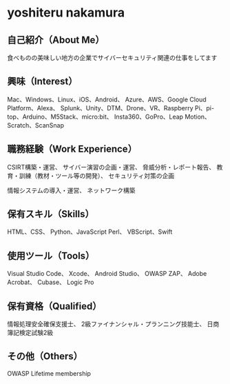 
# yoshiteru nakamura

## 自己紹介（About Me）
食べものの美味しい地方の企業でサイバーセキュリティ関連の仕事をしてます

## 興味（Interest）
Mac、Windows、Linux、iOS、Android、
Azure、AWS、Google Cloud Platform、Alexa、
Splunk、Unity、DTM、Drone、VR、Raspberry Pi、pi-top、Arduino、M5Stack、micro:bit、
Insta360、GoPro、Leap Motion、Scratch、ScanSnap

## 職務経験（Work Experience）
CSIRT構築・運営、
サイバー演習の企画・運営、
脅威分析・レポート報告、
教育・訓練（教材・ツール等の開発）、
セキュリティ対策の企画

情報システムの導入・運営、
ネットワーク構築

## 保有スキル（Skills）
HTML、CSS、
Python、JavaScript
Perl、
VBScript、Swift

## 使用ツール（Tools）
Visual Studio Code、
Xcode、
Android Studio、
OWASP ZAP、
Adobe Acrobat、
Cubase、
Logic Pro

## 保有資格（Qualified）
情報処理安全確保支援士、
2級ファイナンシャル・プランニング技能士、
日商簿記検定試験2級

## その他（Others）
OWASP Lifetime membership